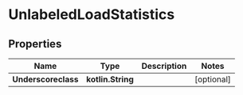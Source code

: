 
# UnlabeledLoadStatistics

## Properties
Name | Type | Description | Notes
------------ | ------------- | ------------- | -------------
**Underscoreclass** | **kotlin.String** |  |  [optional]



